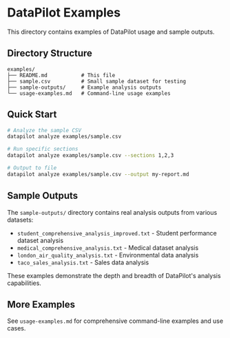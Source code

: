 # DataPilot Examples

This directory contains examples of DataPilot usage and sample outputs.

## Directory Structure

```
examples/
├── README.md           # This file
├── sample.csv          # Small sample dataset for testing
├── sample-outputs/     # Example analysis outputs
└── usage-examples.md   # Command-line usage examples
```

## Quick Start

```bash
# Analyze the sample CSV
datapilot analyze examples/sample.csv

# Run specific sections
datapilot analyze examples/sample.csv --sections 1,2,3

# Output to file
datapilot analyze examples/sample.csv --output my-report.md
```

## Sample Outputs

The `sample-outputs/` directory contains real analysis outputs from various datasets:

- `student_comprehensive_analysis_improved.txt` - Student performance dataset analysis
- `medical_comprehensive_analysis.txt` - Medical dataset analysis
- `london_air_quality_analysis.txt` - Environmental data analysis
- `taco_sales_analysis.txt` - Sales data analysis

These examples demonstrate the depth and breadth of DataPilot's analysis capabilities.

## More Examples

See `usage-examples.md` for comprehensive command-line examples and use cases.